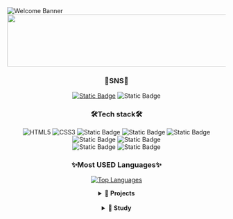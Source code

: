 <body>
<!-- <img class="header-img" src="https://capsule-render.vercel.app/api?type=speech&height=250&color=A1E3F9&text=Welcome%20to%20-nl-GAEUN's%20GitHub&section=header&reversal=false&fontAlignY=38&fontAlign=49&animation=scaleIn&fontSize=52" alt="Welcome Banner"> -->
<img class="header-img" src="https://capsule-render.vercel.app/api?type=rect&height=200&color=80000000&text=Welcome%20to%20-nl-Gaeun's%20GitHub&fontColor=A1E3F9&fontAlignY=42" alt="Welcome Banner">
<div  align=center>
   
<a href="https://www.gitanimals.org/en_US?utm_medium=image&utm_source=zkaakakg&utm_content=line">
  <img
    src="https://render.gitanimals.org/lines/zkaakakg?pet-id=707814612190435710"
    width="600"
    height="120"
  />
</a>
  
  </div>
<h3 align=center>💭SNS💭</h3>
<div align=center>
  <a href=https://velog.io/@cscom000/posts> <img alt="Static Badge" src="https://img.shields.io/badge/velog-F2EFE7?style=flat-square&logo=Velog&logoColor=20C997&color=F2EFE7&link=https%3A%2F%2Fvelog.io%2F%40cscom000%2Fposts"></a>
  <img alt="Static Badge" src="https://img.shields.io/badge/cscom222%40naver.com-DDEB9D?style=flat-square&logo=Mail.Ru&logoColor=black&color=DDEB9D">
</div>
<h3 align=center>🛠Tech stack🛠</h3>
<!-- <p align=center>Front</p> -->
<div align=center class="badges">
  <!-- <img src="https://img.shields.io/badge/html5-%23E34F26.svg?style=for-the-badge&logo=html5&logoColor=white" alt="HTML5"> -->
  <img alt="HTML5" src="https://img.shields.io/badge/HTML-B8001F?style=flat-square&logo=html5&logoColor=white&color=B8001F">
  <!-- <img src="https://img.shields.io/badge/css3-%231572B6.svg?style=for-the-badge&logo=css3&logoColor=white" alt="CSS3"> -->
  <img alt="CSS3" src="https://img.shields.io/badge/CSS3-578FCA?style=flat-square&logo=CSS3">
  <!-- <img src="https://img.shields.io/badge/tailwindcss-%2338B2AC.svg?style=for-the-badge&logo=tailwind-css&logoColor=white" alt="TailwindCSS"> -->
 <img alt="Static Badge" src="https://img.shields.io/badge/Tailwind%20CSS-48A6A7?style=flat-square&logo=tailwindcss&logoColor=FFFFFF">
  <!-- <img src="https://img.shields.io/badge/react-%2320232a.svg?style=for-the-badge&logo=react&logoColor=%2361DAFB" alt="React"> -->
   <img alt="Static Badge" src="https://img.shields.io/badge/React-0B192C?style=flat-square&logo=REACT">
   <img alt="Static Badge" src="https://img.shields.io/badge/Next.js-white?style=flat-square&logo=nextdotjs&logoColor=%23000000&labelColor=white">

</div>
<!-- <p align=center>Back</p> -->
<div align=center class="badges">
  <!-- <img src="https://img.shields.io/badge/node.js-6DA55F?style=for-the-badge&logo=node.js&logoColor=white" alt="NodeJS"> -->
<img alt="Static Badge" src="https://img.shields.io/badge/Node.js-5D8736?style=flat-square&logo=nodedotjs&logoColor=FFFFFF">
<img alt="Static Badge" src="https://img.shields.io/badge/Spring_Boot-%23F5ECD5?style=flat-square&logo=spring">

</div>
<!-- <p align=center>DB</p> -->
<div align=center class="badges">
  <!-- <img src="https://img.shields.io/badge/MongoDB-%234ea94b.svg?style=for-the-badge&logo=mongodb&logoColor=white" alt="MongoDB"> -->
  <img alt="Static Badge" src="https://img.shields.io/badge/MongoDB-3D8D7A?style=flat-square&logo=MongoDB&logoColor=FFFFFF">
  <!-- <img src="https://img.shields.io/badge/mysql-4479A1.svg?style=for-the-badge&logo=mysql&logoColor=white" alt="MySQL"> -->
  <img alt="Static Badge" src="https://img.shields.io/badge/MySQL-3674B5?style=flat-square&logo=MySQL&logoColor=FFFFFF">

</div>
<h3 align=center>✨Most USED Languages✨</h3>
<p align=center>
  <a href="https://github-readme-stats.vercel.app/api/top-langs/?username=zkaakakg&layout=compact?theme=graywhite">
    <img src="https://github-readme-stats.vercel.app/api/top-langs/?username=zkaakakg&layout=compact&theme=nord&hide_border=true" alt="Top Languages">
  </a>
</p>

<details align=center>
  <summary>📁 <strong>Projects</strong></summary>
  <div align=center>

| Project             | Descriptin                         | Stack                                          | Link                                            |
| ------------------- | ---------------------------------- | ---------------------------------------------- | ----------------------------------------------- |
| 💸 **BUFL**         | 통장 쪼개기 자동화 서비스          | React, Node.js, express, MySQL                 | [🔗](https://github.com/Toss-middle-project)    |
| 🔥 **엽떡 클론 앱** | 엽기떡볶이 오더 앱 클론 프로젝트   | React, Java, Spring Boot, OAuth2, MySQL        | [🔗](https://github.com/zkaakakg/yupdduk-clone) |
| 📝 **To-Do List**   | 할 일을 관리하는 투두리스트 서비스 | Next.js, Type Script, Java, Spring Boot, MySQL | [🔗](https://github.com/zkaakakg/todo-list)     |

  </div>
</details>
<br>
<details align=center>
  <summary>📖 <strong>Study</strong></summary>
  <div align=center>
  
| Title            | Descriptin                          | Language   | Link                                                  |
|------------------|--------------------------------------|------------|--------------------------------------------------------|
| 📓 **자료구조**| 자료구조 정리 및 구현|Java| [🔗](https://github.com/zkaakakg/data-structure)     |
| 🧩 **알고리즘**| 코딩테스트 문제 풀이  | Java | [🔗](https://github.com/zkaakakg/algorithm)   |
| 💬 **한경 X tossbank**| 한국경제신문 with tossbank 풀스택 과정|HTML, CSS, Java Script, Type Script, Java, SQL | [🔗](https://github.com/zkaakakg/hk-with-tossbank)    
  </div>
</details>

<!--
**zkaakakg/zkaakakg** is a  _special_ ✨ repository because its `README.md` (this file) appears on your GitHub profile.

Here are some ideas to get you started:

- 🔭 I’m currently working on ...
- 🌱 I’m currently learning ...
- 👯 I’m looking to collaborate on ...
- 🤔 I’m looking for help with ...
- 💬 Ask me about ...
- 📫 How to reach me: ...
- 😄 Pronouns: ...
- ⚡ Fun fact: ...
-->
